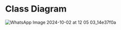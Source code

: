 # Class Diagram

![WhatsApp Image 2024-10-02 at 12 05 03_14e37f0a](https://github.com/user-attachments/assets/11cf35f2-dfc7-4c5f-9e66-025f93530f1d)
